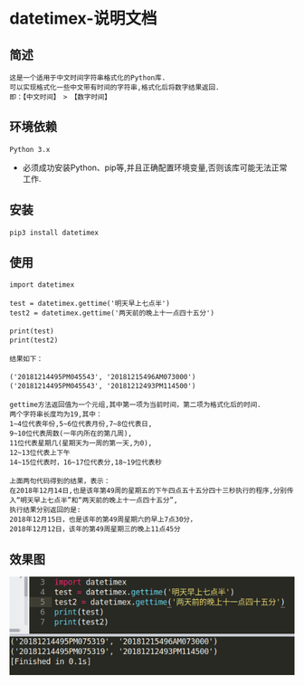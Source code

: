 #  datetimex-说明文档

## 简述
	这是一个适用于中文时间字符串格式化的Python库.
	可以实现格式化一些中文带有时间的字符串,格式化后将数字结果返回.
	即：【中文时间】　>　【数字时间】
 
## 环境依赖
	Python 3.x
	
+ 必须成功安装Python、pip等,并且正确配置环境变量,否则该库可能无法正常工作.

## 安装
	pip3 install datetimex
	
## 使用
```
import datetimex

test = datetimex.gettime('明天早上七点半')
test2 = datetimex.gettime('两天前的晚上十一点四十五分')

print(test)
print(test2)

结果如下：

('20181214495PM045543', '20181215496AM073000')
('20181214495PM045543', '20181212493PM114500')

gettime方法返回值为一个元组,其中第一项为当前时间，第二项为格式化后的时间.
两个字符串长度均为19,其中：
1~4位代表年份,5~6位代表月份,7~8位代表日,
9~10位代表周数(一年内所在的第几周),
11位代表星期几(星期天为一周的第一天,为0),
12~13位代表上下午
14~15位代表时，16~17位代表分,18~19位代表秒

上面两句代码得到的结果，表示：
在2018年12月14日,也是该年第49周的星期五的下午四点五十五分四十三秒执行的程序,分别传入“明天早上七点半”和“两天前的晚上十一点四十五分”,
执行结果分别返回的是:
2018年12月15日，也是该年的第49周星期六的早上7点30分，
2018年12月12日，该年的第49周星期三的晚上11点45分
```

## 效果图
![](https://github.com/GreenLotusx/DateTimex/blob/master/pic.png)  

